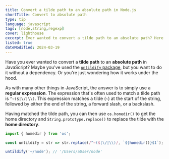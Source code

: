 ```yaml
---
title: Convert a tilde path to an absolute path in Node.js
shortTitle: Convert to absolute path
type: tip
language: javascript
tags: [node,string,regexp]
cover: lighthouse
excerpt: Ever wanted to convert a tilde path to an absolute path? Here's how you can do it in JavaScript.
listed: true
dateModified: 2024-03-19
---
```


Have you ever wanted to convert a **tilde path** to an **absolute path** in JavaScript? Maybe you've used the [`untildify` package](https://www.npmjs.com/package/untildify), but you want to do it without a dependency. Or you're just wondering how it works under the hood.

As with many other things in JavaScript, the answer is to simply use a **regular expression**. The expression that's often used to match a tilde path is `^~($|\/|\\)`. This expression matches a tilde (`~`) at the start of the string, followed by either the end of the string, a forward slash, or a backslash.

Having matched the tilde path, you can then use `os.homedir()` to get the home directory and `String.prototype.replace()` to replace the tilde with the **home directory**.

```js
import { homedir } from 'os';

const untildify = str => str.replace(/^~($|\/|\\)/, `${homedir()}$1`);

untildify('~/node'); // '/Users/aUser/node'
```
